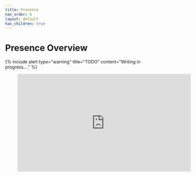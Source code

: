 ```yaml
---
title: Presence
nav_order: 6
layout: default
has_children: true
---
```


# Presence Overview

{% include alert type="warning" title="TODO" content="Writing in progress...." %}

<figure class="video_container">
  <iframe width="560" height="315" src="https://www.youtube.com/embed/DVnDyFZ2_u8" frameborder="0" allow="accelerometer; autoplay; clipboard-write; encrypted-media; gyroscope; picture-in-picture" allowfullscreen></iframe>
</figure>
